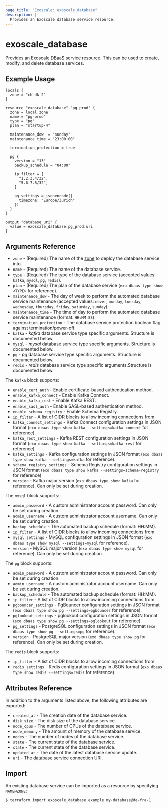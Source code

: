 ```yaml
---
page_title: "Exoscale: exoscale_database"
description: |-
  Provides an Exoscale database service resource.
---
```


# exoscale\_database

Provides an Exoscale [DBaaS][dbaas-doc] service resource. This can be used to create, modify, and delete database services.


## Example Usage

```hcl
locals {
  zone = "ch-dk-2"
}

resource "exoscale_database" "pg_prod" {
  zone = local.zone
  name = "pg-prod"
  type = "pg"
  plan = "startup-4"
  
  maintenance_dow  = "sunday"
  maintenance_time = "23:00:00"

  termination_protection = true
  
  pg {
    version = "13"
    backup_schedule = "04:00"

    ip_filter = [
      "1.2.3.4/32",
      "5.6.7.8/32",
    ]
    
    pg_settings = jsonencode({
      timezone: "Europe/Zurich"
    })
  }
}

output "database_uri" {
  value = exoscale_database.pg_prod.uri
}
```


## Arguments Reference

* `zone` - (Required) The name of the [zone][zone] to deploy the database service into.
* `name` - (Required) The name of the database service.
* `type` - (Required) The type of the database service (accepted values: `kafka`, `mysql`, `pg`, `redis`).
* `plan` - (Required) The plan of the database service (`exo dbaas type show <TYPE>` for reference).
* `maintenance_dow` - The day of week to perform the automated database service maintenance (accepted values: `never`, `monday`, `tuesday`, `wednesday`, `thursday`, `friday`, `saturday`, `sunday`).
* `maintenance_time` - The time of day to perform the automated database service maintenance (format: `HH:MM:SS`)
* `termination_protection` - The database service protection boolean flag against termination/power-off.
* `kafka` - *kafka* database service type specific arguments. Structure is documented below.
* `mysql` - *mysql* database service type specific arguments. Structure is documented below.
* `pg` - *pg* database service type specific arguments. Structure is documented below.
* `redis` - *redis* database service type specific arguments.Structure is documented below.

The `kafka` block supports:

* `enable_cert_auth` - Enable certificate-based authentication method.
* `enable_kafka_connect` - Enable Kafka Connect.
* `enable_kafka_rest` - Enable Kafka REST.
* `enable_sasl_auth` - Enable SASL-based authentication method.
* `enable_schema_registry` - Enable Schema Registry.
* `ip_filter` - A list of CIDR blocks to allow incoming connections from.
* `kafka_connect_settings` - Kafka Connect configuration settings in JSON format (`exo dbaas type show kafka --settings=kafka-connect` for reference).
* `kafka_rest_settings` - Kafka REST configuration settings in JSON format (`exo dbaas type show kafka --settings=kafka-rest` for reference).
* `kafka_settings` - Kafka configuration settings in JSON format (`exo dbaas type show kafka --settings=kafka` for reference).
* `schema_registry_settings` - Schema Registry configuration settings in JSON format (`exo dbaas type show kafka --settings=schema-registry` for reference)
* `version` - Kafka major version (`exo dbaas type show kafka` for reference). Can only be set during creation.

The `mysql` block supports:

* `admin_password` - A custom administrator account password. Can only be set during creation.
* `admin_username` - A custom administrator account username. Can only be set during creation.
* `backup_schedule` - The automated backup schedule (format: HH:MM).
* `ip_filter` - A list of CIDR blocks to allow incoming connections from.
* `mysql_settings` - MySQL configuration settings in JSON format (`exo dbaas type show mysql --settings=mysql` for reference).
* `version` - MySQL major version (`exo dbaas type show mysql` for reference). Can only be set during creation.

The `pg` block supports:

* `admin_password` - A custom administrator account password. Can only be set during creation.
* `admin_username` - A custom administrator account username. Can only be set during creation.
* `backup_schedule` - The automated backup schedule (format: HH:MM).
* `ip_filter` - A list of CIDR blocks to allow incoming connections from.
* `pgbouncer_settings` - PgBouncer configuration settings in JSON format (`exo dbaas type show pg --settings=pgbouncer` for reference).
* `pglookout_settings` - pglookout configuration settings in JSON format (`exo dbaas type show pg --settings=pglookout` for reference).
* `pg_settings` - PostgreSQL configuration settings in JSON format (`exo dbaas type show pg --settings=pg` for reference).
* `version` - PostgreSQL major version (`exo dbaas type show pg` for reference). Can only be set during creation.

The `redis` block supports:

* `ip_filter` - A list of CIDR blocks to allow incoming connections from.
* `redis_settings` - Redis configuration settings in JSON format (`exo dbaas type show redis --settings=redis` for reference).


## Attributes Reference

In addition to the arguments listed above, the following attributes are exported:

* `created_at` - The creation date of the database service.
* `disk_size` - The disk size of the database service.
* `node_cpus` - The number of CPUs of the database service.
* `node_memory` - The amount of memory of the database service.
* `nodes` - The number of nodes of the database service.
* `state` - The current state of the database service.
* `state` - The current state of the database service.
* `updated_at` - The date of the latest database service update.
* `uri` - The database service connection URI.


## Import

An existing database service can be imported as a resource by specifying `NAME@ZONE`:

```console
$ terraform import exoscale_database.example my-database@de-fra-1
```


[dbaas-doc]: https://community.exoscale.com/documentation/dbaas/
[zone]: https://www.exoscale.com/datacenters/

